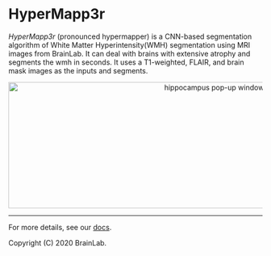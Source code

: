 # HyperMapp3r

*HyperMapp3r* (pronounced hypermapper) is a CNN-based segmentation algorithm of White Matter Hyperintensity(WMH) segmentation
using MRI images from BrainLab.
It can deal with brains with extensive atrophy and segments the wmh in seconds.
It uses a T1-weighted, FLAIR, and brain mask images as the inputs and segments.

<p align="center">
      <img src="docs/images/wmh_pipeline.png" alt="hippocampus pop-up window"
      width="800" height="250"/>
</p>


____________________________

For more details, see our [docs](https://hypermapp3r.readthedocs.io).

Copyright (C) 2020 BrainLab.
